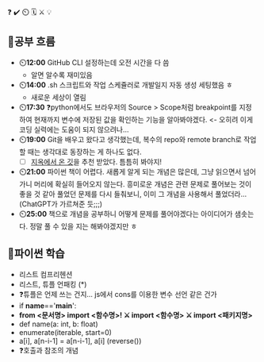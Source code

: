 ❓ ✔️ ⏲️ 🗓️ ⚔️ 💡

## 🧠공부 흐름
- ⏲️**12:00** GitHub CLI 설정하는데 오전 시간을 다 씀
    - 알면 알수록 재미있음
- ⏲️**14:00** .sh 스크립트와 작업 스케쥴러로 개발일지 자동 생성 세팅했음 ㅎ
    - 새로운 세상이 열림
- ⏲️**17:30** ❓python에서도 브라우저의 Source > Scope처럼 breakpoint를 지정하여 현재까지 변수에 저장된 값을 확인하는 기능을 알아봐야겠다. <- 오히려 이게 코딩 실력에는 도움이 되지 않으려나...
- ⏲️**19:00** Git을 배우고 왔다고 생각했는데, 복수의 repo와 remote branch로 작업할 때는 생각대로 동장하는 게 하나도 없다. 
    - [ ] [지옥에서 온 깃](https://www.youtube.com/watch?v=hFJZwOfme6w&list=PLuHgQVnccGMA8iwZwrGyNXCGy2LAAsTXk)을 추천 받았다. 틈틈히 봐야지!
- ⏲️**21:00** 파이썬 책이 어렵다. 새롭게 알게 되는 개념은 많은데, 그냥 읽으면서 넘어가니 머리에 확실히 들어오지 않는다. 흥미로운 개념은 관련 문제로 풀어보는 것이 좋을 것 같아 풀었던 문제를 다시 들춰보니, 이미 그 개념을 사용해서 풀었더라...(ChatGPT가 가르쳐준 듯;;;)
- ⏲️**25:00** 책으로 개념을 공부하니 어떻게 문제를 풀어야겠다는 아이디어가 샘솟는다. 정말 풀 수 있을 지는 해봐야겠지만 ㅎ

## 🐍파이썬 학습
- 리스트 컴프리헨션
- 리스트, 튜플 언패킹 (*)
- ❓튜플은 언제 쓰는 건지... js에서 cons를 이용한 변수 선언 같은 건가
- if __name__=='__main__':
- **from <문서명> import <함수명>! ⚔️ import <함수명> ⚔️ import <패키지명>**    
- def name(a: int, b: float)
- enumerate(iterable, start=0)
- a[i], a[n-i-1] = a[n-i-1], a[i] (reverse())
- ❓호출과 참조의 개념
